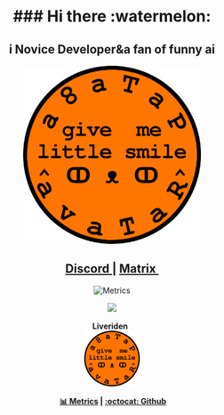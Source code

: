 <div align="center">
  <h1>
    <strong>###&nbsp;Hi&nbsp;there&nbsp;:watermelon:</strong><br />
  </h1>
  <h2>
    <strong>i&nbsp;Novice&nbsp;Developer&amp;a&nbsp;fan&nbsp;of&nbsp;funny&nbsp;ai</strong><br />
  </h2>
  <div align="center">
    <img src="https://github.com/liveriden/lidev/raw/main/media/img/smile-browser-image.png" width="320" />
    <div align="center">
      <h2>
        <strong>
          <a href="https://discord.gg/dzM8UDE8Jk" title="Discord">Discord&nbsp;</a>|
          <a href="https://matrix.to/#/#Liveriden-channel:matrix.org" title="Matrix">Matrix&nbsp;</a><br />
        </strong>
      </h2>
    </div>
  </div>
</div>
<div align="center">

![Metrics](https://metrics.lecoq.io/liveriden?template=classic&introduction=1&activity=1&notable=1&achievements=1&discussions=1&repositories=1&people=1&followup=1&habits=1&stars=1&lines=1&languages=1&isocalendar=1&gists=1&base=header%2C%20activity%2C%20community%2C%20repositories%2C%20metadata&base.indepth=false&base.hireable=false&base.skip=false&repositories.batch=100&repositories.forks=false&repositories.affiliations=owner&isocalendar=false&isocalendar.duration=half-year&languages=false&languages.limit=8&languages.threshold=0%25&languages.other=false&languages.colors=github&languages.sections=most-used&languages.indepth=false&languages.analysis.timeout=15&languages.analysis.timeout.repositories=7.5&languages.categories=markup%2C%20programming&languages.recent.categories=markup%2C%20programming&languages.recent.load=300&languages.recent.days=14&lines=false&lines.sections=base&lines.repositories.limit=4&lines.history.limit=1&stars=false&stars.limit=4&habits=false&habits.from=200&habits.days=14&habits.facts=true&habits.charts=false&habits.charts.type=classic&habits.trim=false&habits.languages.limit=8&habits.languages.threshold=0%25&followup=false&followup.sections=repositories&followup.indepth=true&followup.archived=true&people=false&people.limit=24&people.identicons=false&people.identicons.hide=false&people.size=28&people.types=followers%2C%20following&people.shuffle=false&repositories=false&repositories.pinned=0&repositories.starred=0&repositories.random=0&repositories.order=featured%2C%20pinned%2C%20starred%2C%20random&discussions=false&discussions.categories=true&discussions.categories.limit=0&achievements=false&achievements.threshold=C&achievements.secrets=true&achievements.display=detailed&achievements.limit=0&notable=false&notable.from=all&notable.repositories=true&notable.indepth=false&notable.types=commit&notable.self=false&activity=false&activity.limit=5&activity.load=300&activity.days=14&activity.visibility=all&activity.timestamps=false&activity.filter=all&gists=false&introduction=false&introduction.title=true&config.timezone=Atlantic%2FReykjavik)

</div>

<!--
- 👋 Hi, I’m @liveriden
- 👀 I’m interested in ...
- 🌱 I’m currently learning ...
- 💞️ I’m looking to collaborate on ...
- 📫 How to reach me ...


liveriden/liveriden is a ✨ special ✨ repository because its `README.md` (this file) appears on your GitHub profile.
You can click the Preview link to take a look at your changes.
-->
<!--
.

.

.

.

.
-->
<div align="center">
 
![](http://github-profile-summary-cards.vercel.app/api/cards/profile-details?username=liveriden&theme=dracula)

</div>
<div align="center">
<strong>Liveriden&nbsp;&nbsp;</strong>
</div>
<div align="center">
<a href="https://github.com/liveriden" title="Liveriden"><img alt="Liveriden logo" height="100" src="https://github.com/liveriden/lidev/raw/main/media/img/smile-browser-image.png" width="100" /></a>
</div>
<div align="center">

<strong>&nbsp;[📊 Metrics](https://metrics.lecoq.io/) | [:octocat: Github](https://github.com/)</strong>

</div>
<!-- 'liveridenʳ࿕☦' -->
